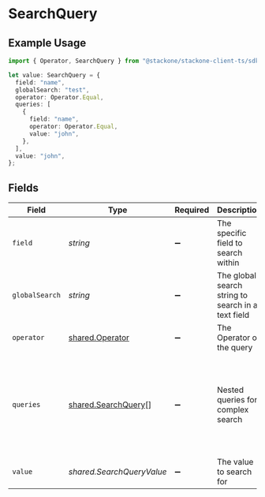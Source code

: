 # SearchQuery

## Example Usage

```typescript
import { Operator, SearchQuery } from "@stackone/stackone-client-ts/sdk/models/shared";

let value: SearchQuery = {
  field: "name",
  globalSearch: "test",
  operator: Operator.Equal,
  queries: [
    {
      field: "name",
      operator: Operator.Equal,
      value: "john",
    },
  ],
  value: "john",
};
```

## Fields

| Field                                                             | Type                                                              | Required                                                          | Description                                                       | Example                                                           |
| ----------------------------------------------------------------- | ----------------------------------------------------------------- | ----------------------------------------------------------------- | ----------------------------------------------------------------- | ----------------------------------------------------------------- |
| `field`                                                           | *string*                                                          | :heavy_minus_sign:                                                | The specific field to search within                               | name                                                              |
| `globalSearch`                                                    | *string*                                                          | :heavy_minus_sign:                                                | The global search string to search in all text field              | test                                                              |
| `operator`                                                        | [shared.Operator](../../../sdk/models/shared/operator.md)         | :heavy_minus_sign:                                                | The Operator of the query                                         | equal                                                             |
| `queries`                                                         | [shared.SearchQuery](../../../sdk/models/shared/searchquery.md)[] | :heavy_minus_sign:                                                | Nested queries for complex search                                 | [<br/>{<br/>"operator": "equal",<br/>"field": "name",<br/>"value": "john"<br/>}<br/>] |
| `value`                                                           | *shared.SearchQueryValue*                                         | :heavy_minus_sign:                                                | The value to search for                                           | john                                                              |